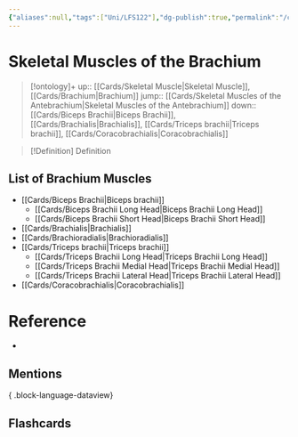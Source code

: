 ```yaml
---
{"aliases":null,"tags":["Uni/LFS122"],"dg-publish":true,"permalink":"/cards/skeletal-muscles-of-the-brachium/","dgPassFrontmatter":true}
---
```


# Skeletal Muscles of the Brachium

> [!ontology]+
> up:: [[Cards/Skeletal Muscle\|Skeletal Muscle]], [[Cards/Brachium\|Brachium]]
> jump:: [[Cards/Skeletal Muscles of the Antebrachium\|Skeletal Muscles of the Antebrachium]]
> down:: [[Cards/Biceps Brachii\|Biceps Brachii]], [[Cards/Brachialis\|Brachialis]], [[Cards/Triceps brachii\|Triceps brachii]], [[Cards/Coracobrachialis\|Coracobrachialis]]

> [!Definition] Definition
> 

## List of Brachium Muscles

- [[Cards/Biceps Brachii\|Biceps brachii]]
	- [[Cards/Biceps Brachii Long Head\|Biceps Brachii Long Head]]
	- [[Cards/Biceps Brachii Short Head\|Biceps Brachii Short Head]]
- [[Cards/Brachialis\|Brachialis]]
- [[Cards/Brachioradialis\|Brachioradialis]]
- [[Cards/Triceps brachii\|Triceps brachii]]
	- [[Cards/Triceps Brachii Long Head\|Triceps Brachii Long Head]]
	- [[Cards/Triceps Brachii Medial Head\|Triceps Brachii Medial Head]]
	- [[Cards/Triceps Brachii Lateral Head\|Triceps Brachii Lateral Head]]
- [[Cards/Coracobrachialis\|Coracobrachialis]]

# Reference
- 

## Mentions

{ .block-language-dataview}

## Flashcards
